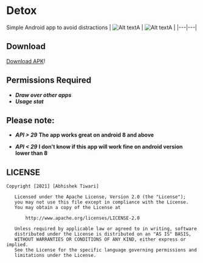 # Detox
Simple Android app to avoid distractions
| ![Alt textA](https://raw.githubusercontent.com/abhishekti7/UnicornFilePicker/master/image/screenshot_dracula.jpeg "a title") | ![Alt textA](https://raw.githubusercontent.com/abhishekti7/UnicornFilePicker/master/image/screenshot_dracula.jpeg "a title") |
|---|---|

## Download
[Download APK](https://github.com/0indramani/detox/releases/download/v.1.0.0/Detox.apk)!


## Permissions Required
   + ***Draw over other apps***
   +  ***Usage stat***


## Please note: 

   * ***API > 29***
        __The app works great on  android 8 and above__
     
   * ***API < 29*** 
        __I don't know if this app will work fine on android version lower than 8__
        
        
  
## LICENSE
```
Copyright [2021] [Abhishek Tiwari]

   Licensed under the Apache License, Version 2.0 (the "License");
   you may not use this file except in compliance with the License.
   You may obtain a copy of the License at

       http://www.apache.org/licenses/LICENSE-2.0

   Unless required by applicable law or agreed to in writing, software
   distributed under the License is distributed on an "AS IS" BASIS,
   WITHOUT WARRANTIES OR CONDITIONS OF ANY KIND, either express or implied.
   See the License for the specific language governing permissions and
   limitations under the License.
```

